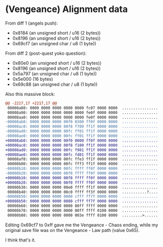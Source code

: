 # (Vengeance) Alignment data

From diff 1 (angels push):

- 0x8184 (an unsigned short / u16 (2 bytes))
- 0x8196 (an unsigned short / u16 (2 bytes))
- 0x69cf7 (an unsigned char / u8 (1 byte))

From diff 2 (post-quest yoko question):

- 0x80e0 (an unsigned short / u16 (2 bytes))
- 0x8196 (an unsigned short / u16 (2 bytes))
- 0x5a797 (an unsigned char / u8 (1 byte))
- 0x5e000 (16 bytes)
- 0x69c88 (an unsigned char / u8 (1 byte))

Also this massive block:

```diff
@@ -2217,17 +2217,17 @@
 00008a80: 0000 0000 0000 0000 0000 fc07 0000 0000  ................
 00008a90: 0000 0000 0000 0000 0000 fe0f 0000 0000  ................
 00008aa0: 0000 0000 0000 0000 0000 fe0f 0000 0000  ................
-00008ab0: 0000 0000 0000 00f0 0300 ff0f 0000 0000  ................
-00008ac0: 0000 0000 0000 00f8 f700 ff1f 0000 0000  ................
-00008ad0: 0000 0000 0000 00fc ff01 ff1f 0000 0000  ................
-00008ae0: 0000 0000 0000 00fc ff01 ff1f 0000 0000  ................
+00008ab0: 0000 0000 0000 00f0 0000 ff0f 0000 0000  ................
+00008ac0: 0000 0000 0000 00f8 f100 ff1f 0000 0000  ................
+00008ad0: 0000 0000 0000 00fc f901 ff1f 0000 0000  ................
+00008ae0: 0000 0000 0000 00fc fd01 ff1f 0000 0000  ................
 00008af0: 0000 0000 0000 00fc ffe3 ff1f 0000 0000  ................
 00008b00: 0000 0000 0000 00fc fff3 ff1f 0000 0000  ................
-00008b10: 0000 0000 0000 00fc ffff ff0f 0000 0000  ................
-00008b20: 0000 0000 0000 00f8 ffff ff0f 0000 0000  ................
+00008b10: 0000 0000 0000 00f8 ffff ff0f 0000 0000  ................
+00008b20: 0000 0000 0000 00f0 ffff ff0f 0000 0000  ................
 00008b30: 0000 0000 0000 00e0 ffff ff1f 0000 0000  ................
 00008b40: 0000 0000 0000 00c0 ffff ff3f 0000 0000  ...........?....
-00008b50: 0000 0000 0000 0000 cfff ff7f 0000 0000  ................
+00008b50: 0000 0000 0000 0080 cfff ff7f 0000 0000  ................
 00008b60: 0000 0000 0000 0000 80ff ffff 0000 0000  ................
 00008b70: 0000 0000 0000 0000 00ff ffff 0100 0000  ................
 00008b80: 0000 0000 0000 0000 003e ffff 0100 0000  .........>......
```

Editing 0x69cf7 to 0xff gave me the Vengeance - Chaos ending, while my original
save file was on the Vengeance - Law path (value 0x65).

I think that's it.
